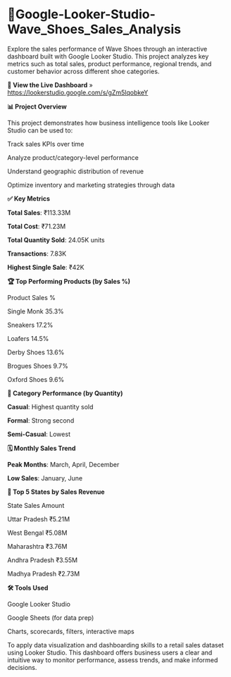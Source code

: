 # 👟Google-Looker-Studio-Wave_Shoes_Sales_Analysis

Explore the sales performance of Wave Shoes through an interactive dashboard built with Google Looker Studio. This project analyzes key metrics such as total sales, product performance, regional trends, and customer behavior across different shoe categories.

**🔗 View the Live Dashboard** » https://lookerstudio.google.com/s/gZm5lqobkeY


**📊 Project Overview**

This project demonstrates how business intelligence tools like Looker Studio can be used to:

Track sales KPIs over time

Analyze product/category-level performance

Understand geographic distribution of revenue

Optimize inventory and marketing strategies through data

**✅ Key Metrics**

**Total Sales**: ₹113.33M

**Total Cost**: ₹71.23M

**Total Quantity Sold**: 24.05K units

**Transactions**: 7.83K

**Highest Single Sale**: ₹42K

**🏆 Top Performing Products (by Sales %)**

Product            	Sales %

Single Monk	        35.3%

Sneakers           	17.2%

Loafers	            14.5%

Derby Shoes       	13.6%

Brogues Shoes      	9.7%

Oxford Shoes	      9.6%

**🧾 Category Performance (by Quantity)**

**Casual**: Highest quantity sold

**Formal**: Strong second

**Semi-Casual**: Lowest

**🗓️ Monthly Sales Trend**

**Peak Months**: March, April, December

**Low Sales**: January, June

**📍 Top 5 States by Sales Revenue**

State	                  Sales Amount

Uttar Pradesh          	₹5.21M

West Bengal            	₹5.08M

Maharashtra           	₹3.76M

Andhra Pradesh         	₹3.55M

Madhya Pradesh	        ₹2.73M

**🛠 Tools Used**

Google Looker Studio

Google Sheets (for data prep)

Charts, scorecards, filters, interactive maps



To apply data visualization and dashboarding skills to a retail sales dataset using Looker Studio. This dashboard offers business users a clear and intuitive way to monitor performance, assess trends, and make informed decisions.
